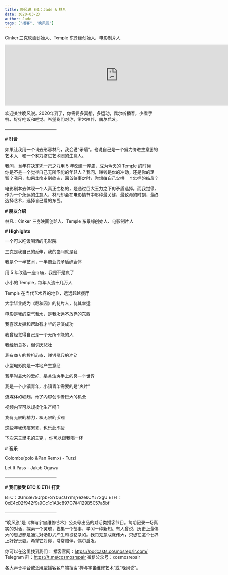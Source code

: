 ```yaml
---
title: 晚风说 E41：Jade & 林凡
date: 2020-03-23
author: Jade
tags: ["播客", "晚风说"]
---
```


Cinker 三克映画创始人、Temple 东景缘创始人、电影制片人

<!--more-->

<iframe src="https://fireside.fm/player/v2/trfV16OE+1EXZCaOd?theme=light" width="740" height="200" frameborder="0" scrolling="no"></iframe>

欢迎关注晚风说。2020年到了，你需要多冥想，多运动，偶尔听播客，少看手机，好好吃饭和睡觉。希望我们对你，常常陪伴，偶尔启发。

————————————

**# 引言**

如果让我用一个词去形容林凡，我会说“矛盾”。他说自己是一个努力挤进生意圈的艺术人，和一个努力挤进艺术圈的生意人。

我问，当年在决定凭一己之力用 5 年改建一座庙，成为今天的 Temple 的时候，你是不是一个觉得自己无所不能的年轻人？我问，赚钱是你的冲动，还是你的理智？我问，如果生命走到终点，回首往事之时，你想给自己安排一个怎样的结局？

电影剧本去体现一个人真正性格的，是通过巨大压力之下的矛盾选择。而我觉得，作为一个永远的生意人，林凡却会在电影情节中那种最关键，最致命的时刻，最终选择艺术，选择自己爱的东西。

**# 朋友介绍**

林凡：Cinker 三克映画创始人、Temple 东景缘创始人、电影制片人

**# Highlights**

一个可以吃饭喝酒的电影院

三克是我自己的延伸，我的空间就是我

我是个一半艺术，一半商业的矛盾综合体

用 5 年改造一座寺庙，我是不是疯了

小小的 Temple，每年人流十几万人

Temple 在当代艺术界的地位，远远超越餐厅

大学毕业成为《颐和园》的制片人，何其幸运

电影是我的空气和水，是我永远不放弃的东西

我喜欢发掘和帮助有才华的导演成功

我曾经觉得自己是一个无所不能的人

我经历良多，但讨厌悲壮

我有商人的投机心态，赚钱是我的冲动

小型电影院是一本地产生意经

我平时最大的爱好，是关注快手上的另一个世界

我是一个小镇青年，小镇青年需要的是“爽片”

流媒体的崛起，给了内容创作者巨大的机会

视频内容可以规模化生产吗？

我有无限的精力，和无限的乐观

这些年我伤痕累累，也乐此不疲

下次来三里屯的三克 ，你可以跟我喝一杯

**# 音乐**

Colombe(polo & Pan Remix) - Turzi

Let It Pass - Jakob Ogawa

————————————

**# 我们接受 BTC 和 ETH 打赏**

BTC：3Gm3e79QrpbFSYC64GYm1jYezekCYk72gU
ETH：0xE4cD2f942f9a9Cc1c1ABc897C784129B5C57a5bf

————————————

“晚风说”是《禅与宇宙维修艺术》公众号出品的对话类播客节目。每期记录一场真实的对话，探索一个灵魂，收集一个故事，学习一种新知。有人曾说，历史上最伟大的思想都是通过对话形式产生和被记录的。我们无意成就伟大，只想在这个世界上好好玩耍。希望它对你，常常陪伴，偶尔启发。

你可以在这里找到我们：
播客官网：https://podcasts.cosmosrepair.com/
Telegram 群：https://t.me/cosmosrepair
微信公众号：cosmosrepair

各大声音平台或泛用型播客客户端搜索“禅与宇宙维修艺术”或“晚风说”。